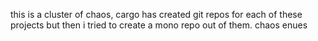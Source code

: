 this is a cluster of chaos, cargo has created git repos for each of these projects but then i tried to create a mono repo out of them.
chaos enues
